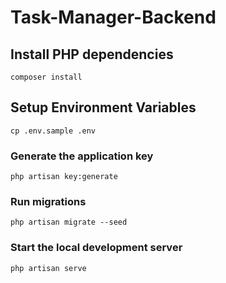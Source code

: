 # Task-Manager-Backend

## Install PHP dependencies
```
composer install
```

## Setup Environment Variables
```
cp .env.sample .env
```

### Generate the application key
```
php artisan key:generate
```

### Run migrations
```
php artisan migrate --seed
```

### Start the local development server
```
php artisan serve
```

